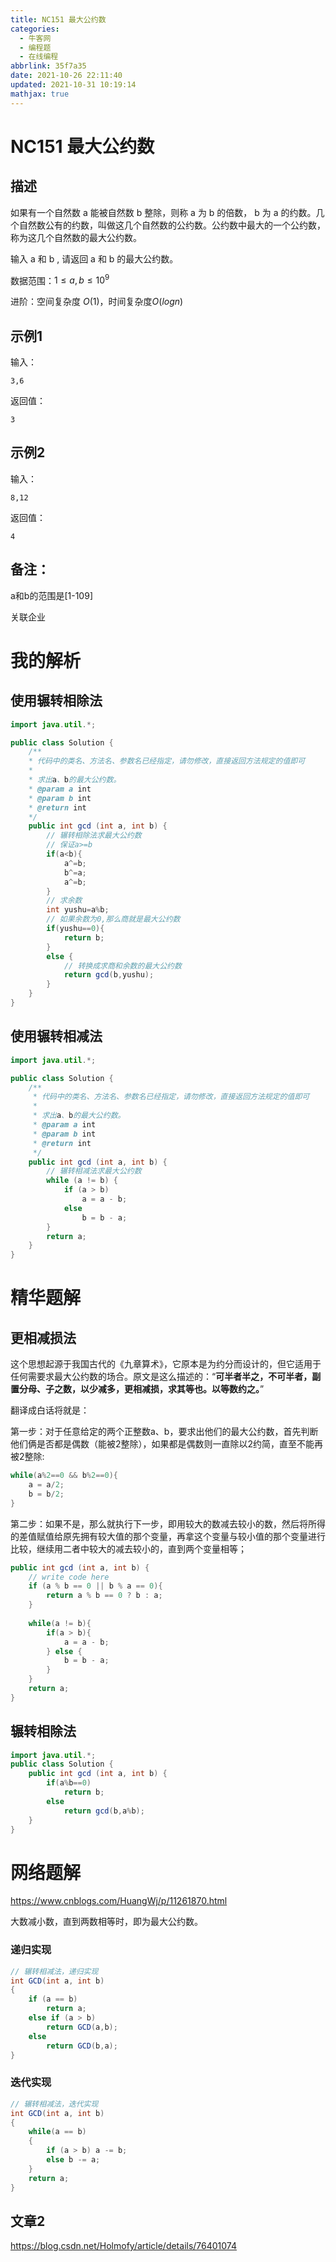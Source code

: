 ```yaml
---
title: NC151 最大公约数
categories:
  - 牛客网
  - 编程题
  - 在线编程
abbrlink: 35f7a35
date: 2021-10-26 22:11:40
updated: 2021-10-31 10:19:14
mathjax: true
---
```

# NC151 最大公约数

## 描述

如果有一个自然数 a 能被自然数 b 整除，则称 a 为 b 的倍数， b 为 a 的约数。几个自然数公有的约数，叫做这几个自然数的公约数。公约数中最大的一个公约数，称为这几个自然数的最大公约数。

输入 a 和 b , 请返回 a 和 b 的最大公约数。


数据范围：$1\leq a,b\leq10^9$

进阶：空间复杂度 $O(1)$，时间复杂度$O(logn)$

## 示例1
输入：
```
3,6
```

返回值：
```
3
```

## 示例2
输入：
```
8,12
```

返回值：
```
4
```

## 备注：
a和b的范围是[1-109]

关联企业

# 我的解析
## 使用辗转相除法
```java
import java.util.*;

public class Solution {
    /**
    * 代码中的类名、方法名、参数名已经指定，请勿修改，直接返回方法规定的值即可
    *
    * 求出a、b的最大公约数。
    * @param a int 
    * @param b int 
    * @return int
    */
    public int gcd (int a, int b) {
        // 辗转相除法求最大公约数
        // 保证a>=b
        if(a<b){
            a^=b;
            b^=a;
            a^=b;
        }
        // 求余数
        int yushu=a%b;
        // 如果余数为0,那么商就是最大公约数
        if(yushu==0){
            return b;
        }
        else {
            // 转换成求商和余数的最大公约数
            return gcd(b,yushu);
        }
    }
}
```
## 使用辗转相减法
```java
import java.util.*;

public class Solution {
    /**
     * 代码中的类名、方法名、参数名已经指定，请勿修改，直接返回方法规定的值即可
     *
     * 求出a、b的最大公约数。
     * @param a int 
     * @param b int 
     * @return int
     */
    public int gcd (int a, int b) {
        // 辗转相减法求最大公约数
        while (a != b) {
            if (a > b)
                a = a - b;
            else
                b = b - a;
        }
        return a;
    }
}
```

# 精华题解
## 更相减损法
这个思想起源于我国古代的《九章算术》，它原本是为约分而设计的，但它适用于任何需要求最大公约数的场合。原文是这么描述的：“**可半者半之，不可半者，副置分母、子之数，以少减多，更相减损，求其等也。以等数约之。**”

翻译成白话将就是：

第一步：对于任意给定的两个正整数a、b，要求出他们的最大公约数，首先判断他们俩是否都是偶数（能被2整除），如果都是偶数则一直除以2约简，直至不能再被2整除:
```java
while(a%2==0 && b%2==0){
    a = a/2;
    b = b/2;
}
```
第二步：如果不是，那么就执行下一步，即用较大的数减去较小的数，然后将所得的差值赋值给原先拥有较大值的那个变量，再拿这个变量与较小值的那个变量进行比较，继续用二者中较大的减去较小的，直到两个变量相等；
```java
public int gcd (int a, int b) {
    // write code here
    if (a % b == 0 || b % a == 0){
        return a % b == 0 ? b : a;
    }
 
    while(a != b){
        if(a > b){
            a = a - b;
        } else {
            b = b - a;
        }
    }
    return a;
}
```

## 辗转相除法
```java
import java.util.*;
public class Solution {
    public int gcd (int a, int b) {
        if(a%b==0)
            return b;
        else
            return gcd(b,a%b);
    }
}
```

# 网络题解
https://www.cnblogs.com/HuangWj/p/11261870.html

大数减小数，直到两数相等时，即为最大公约数。

### 递归实现
```java
// 辗转相减法，递归实现
int GCD(int a, int b)
{
    if (a == b)
        return a;
    else if (a > b)
        return GCD(a,b);
    else
        return GCD(b,a);
}
```
### 迭代实现
```java
// 辗转相减法，迭代实现
int GCD(int a, int b)
{
    while(a == b)
    {
        if (a > b) a -= b;
        else b -= a;
    }
    return a;
}
```

## 文章2
https://blog.csdn.net/Holmofy/article/details/76401074

